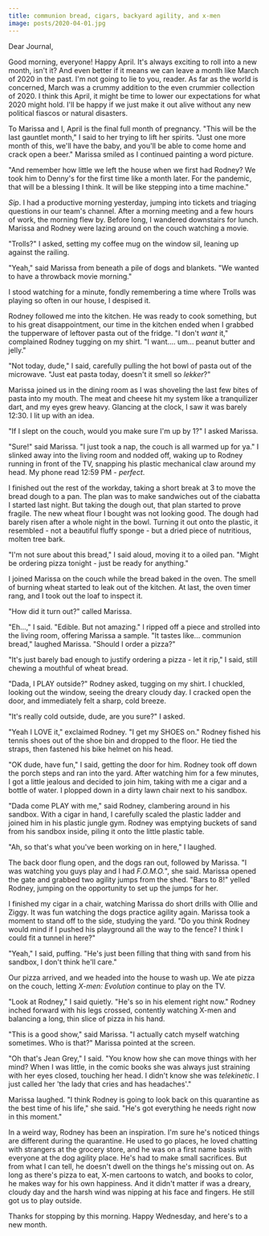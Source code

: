 ```yaml
---
title: communion bread, cigars, backyard agility, and x-men
image: posts/2020-04-01.jpg
---
```


Dear Journal,

Good morning, everyone!  Happy April.  It's always exciting to roll
into a new month, isn't it?  And even better if it means we can leave
a month like March of 2020 in the past.  I'm not going to lie to you,
reader.  As far as the world is concerned, March was a crummy addition
to the even crummier collection of 2020.  I think this April, it might
be time to lower our expectations for what 2020 might hold.  I'll be
happy if we just make it out alive without any new political fiascos
or natural disasters.

To Marissa and I, April is the final full month of pregnancy.  "This
will be the last gauntlet month," I said to her trying to lift her
spirits.  "Just one more month of this, we'll have the baby, and
you'll be able to come home and crack open a beer."  Marissa smiled as
I continued painting a word picture.

"And remember how little we left the house when we first had Rodney?
We took him to Denny's for the first time like a month later.  For the
pandemic, that will be a blessing I think.  It will be like stepping
into a time machine."

_Sip_.  I had a productive morning yesterday, jumping into tickets and
triaging questions in our team's channel.  After a morning meeting and
a few hours of work, the morning flew by.  Before long, I wandered
downstairs for lunch.  Marissa and Rodney were lazing around on the
couch watching a movie.

"Trolls?" I asked, setting my coffee mug on the window sil, leaning up
against the railing.

"Yeah," said Marissa from beneath a pile of dogs and blankets.  "We
wanted to have a throwback movie morning."

I stood watching for a minute, fondly remembering a time where Trolls
was playing so often in our house, I despised it.

Rodney followed me into the kitchen.  He was ready to cook something,
but to his great disappointment, our time in the kitchen ended when I
grabbed the tupperware of leftover pasta out of the fridge.  "I don't
_want_ it," complained Rodney tugging on my shirt.  "I
want.... um... peanut butter and jelly."

"Not today, dude," I said, carefully pulling the hot bowl of pasta out
of the microwave.  "Just eat pasta today, doesn't it smell so
_lekker_?"

Marissa joined us in the dining room as I was shoveling the last few
bites of pasta into my mouth.  The meat and cheese hit my system like
a tranquilizer dart, and my eyes grew heavy.  Glancing at the clock, I
saw it was barely 12:30.  I lit up with an idea.

"If I slept on the couch, would you make sure I'm up by 1?" I asked
Marissa.

"Sure!" said Marissa.  "I just took a nap, the couch is all warmed up
for ya."  I slinked away into the living room and nodded off, waking
up to Rodney running in front of the TV, snapping his plastic
mechanical claw around my head.  My phone read 12:59 PM - _perfect_.

I finished out the rest of the workday, taking a short break at 3 to
move the bread dough to a pan.  The plan was to make sandwiches out of
the ciabatta I started last night.  But taking the dough out, that
plan started to prove fragile.  The new wheat flour I bought was not
looking good.  The dough had barely risen after a whole night in the
bowl.  Turning it out onto the plastic, it resembled - not a beautiful
fluffy sponge - but a dried piece of nutritious, molten tree bark.

"I'm not sure about this bread," I said aloud, moving it to a oiled
pan.  "Might be ordering pizza tonight - just be ready for anything."

I joined Marissa on the couch while the bread baked in the oven.  The
smell of burning wheat started to leak out of the kitchen.  At last,
the oven timer rang, and I took out the loaf to inspect it.

"How did it turn out?" called Marissa.

"Eh...," I said.  "Edible.  But not amazing."  I ripped off a piece
and strolled into the living room, offering Marissa a sample.  "It
tastes like... communion bread," laughed Marissa.  "Should I order a
pizza?"

"It's just barely bad enough to justify ordering a pizza - let it
rip," I said, still chewing a mouthful of wheat bread.

"Dada, I PLAY outside?" Rodney asked, tugging on my shirt.  I
chuckled, looking out the window, seeing the dreary cloudy day.  I
cracked open the door, and immediately felt a sharp, cold breeze.

"It's really cold outside, dude, are you sure?" I asked.

"Yeah I LOVE it," exclaimed Rodney.  "I get my SHOES on."  Rodney
fished his tennis shoes out of the shoe bin and dropped to the floor.
He tied the straps, then fastened his bike helmet on his head.

"OK dude, have fun," I said, getting the door for him.  Rodney took
off down the porch steps and ran into the yard.  After watching him
for a few minutes, I got a little jealous and decided to join him,
taking with me a cigar and a bottle of water.  I plopped down in a
dirty lawn chair next to his sandbox.

"Dada come PLAY with me," said Rodney, clambering around in his
sandbox.  With a cigar in hand, I carefully scaled the plastic ladder
and joined him in his plastic jungle gym.  Rodney was emptying buckets
of sand from his sandbox inside, piling it onto the little plastic
table.

"Ah, so that's what you've been working on in here," I laughed.

The back door flung open, and the dogs ran out, followed by Marissa.
"I was watching you guys play and I had _F.O.M.O._", she said.
Marissa opened the gate and grabbed two agility jumps from the shed.
"Bars to 8!" yelled Rodney, jumping on the opportunity to set up the
jumps for her.

I finished my cigar in a chair, watching Marissa do short drills with
Ollie and Ziggy.  It was fun watching the dogs practice agility again.
Marissa took a moment to stand off to the side, studying the yard.
"Do you think Rodney would mind if I pushed his playground all the way
to the fence?  I think I could fit a tunnel in here?"

"Yeah," I said, puffing.  "He's just been filling that thing with sand
from his sandbox, I don't think he'll care."

Our pizza arrived, and we headed into the house to wash up.  We ate
pizza on the couch, letting _X-men: Evolution_ continue to play on the
TV.

"Look at Rodney," I said quietly.  "He's so in his element right now."
Rodney inched forward with his legs crossed, contently watching X-men
and balancing a long, thin slice of pizza in his hand.

"This is a good show," said Marissa.  "I actually catch myself
watching sometimes.  Who is that?"  Marissa pointed at the screen.

"Oh that's Jean Grey," I said.  "You know how she can move things with
her mind?  When I was little, in the comic books she was always just
straining with her eyes closed, touching her head.  I didn't know she
was _telekinetic_.  I just called her 'the lady that cries and has
headaches'."

Marissa laughed.  "I think Rodney is going to look back on this
quarantine as the best time of his life," she said.  "He's got
everything he needs right now in this moment."

In a weird way, Rodney has been an inspiration.  I'm sure he's noticed
things are different during the quarantine.  He used to go places, he
loved chatting with strangers at the grocery store, and he was on a
first name basis with everyone at the dog agility place.  He's had to
make small sacrifices.  But from what I can tell, he doesn't dwell on
the things he's missing out on.  As long as there's pizza to eat,
X-men cartoons to watch, and books to color, he makes way for his own
happiness.  And it didn't matter if was a dreary, cloudy day and the
harsh wind was nipping at his face and fingers.  He still got us to
play outside.

Thanks for stopping by this morning.  Happy Wednesday, and here's to a
new month.
